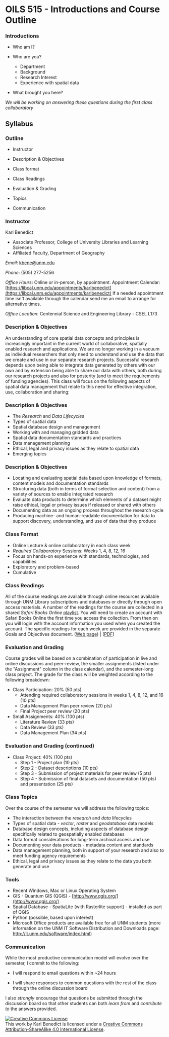 # OILS 515 - Introductions and Course Outline #

### Introductions ###

* Who am I?

* Who are you?
	* Department
	* Background
	* Research Interest
	* Experience with spatial data

* What brought you here?

*We will be working on answering these questions during the first class collaboratory*

## Syllabus ##

### Outline ###

* Instructor

* Description & Objectives

* Class format

* Class Readings

* Evaluation & Grading

* Topics

* Communication

### Instructor ###

Karl Benedict
 
* Associate Professor, College of University Libraries and Learning Sciences
* Affiliated Faculty, Department of Geography
 
*Email*: [kbene@unm.edu](mailto:kbene@unm.edu)

*Phone*: (505) 277-5256

*Office Hours*: Online or in-person, by appointment.  Appointment Calendar: [https://libcal.unm.edu/appointments/karlbenedict](https://libcal.unm.edu/appointments/karlbenedict)  If a needed appointment time isn't available through the calendar send me an email to arrange for alternative times.

*Office Location*: Centennial Science and Engineering Library - CSEL L173


### Description & Objectives ###

An understanding of core spatial data concepts and principles is increasingly important in the current world of collaborative, spatially enabled research and applications. We are no longer working in a vacuum as individual researchers that only need to understand and use the data that we create and use in our separate research projects. Successful research depends upon being able to integrate data generated by others with our own and by extension being able to share our data with others, both during our research projects and also for posterity (and to meet the requirements of funding agencies). This class will focus on the following aspects of spatial data management that relate to this need for effective integration, use, collaboration and sharing:

### Description & Objectives ###

* The _Research_ and _Data Lifecycles_
* Types of spatial data
* Spatial database design and management
* Working with and managing gridded data
* Spatial data documentation standards and practices
* Data management planning 
* Ethical, legal and privacy issues as they relate to spatial data
* Emerging topics

### Description & Objectives ###

* Locating and evaluating spatial data based upon knowledge of formats, content models and documentation standards
* Structuring data (both in terms of format selection and content) from a variety of sources to enable integrated research 
* Evaluate data products to determine which elements of a dataset might raise ethical, legal or privacy issues if released or shared with others
* Documenting data as an ongoing process throughout the research cycle
* Producing machine- and human-readable documentation for data to support discovery, understanding, and use of data that they produce


### Class Format ###

* Online Lecture & online collaboratory in each class week
* *Required Collaboratory* Sessions: Weeks 1, 4, 8, 12, 16
* Focus on hands-on experience with standards, technologies, and capabilities
* Exploratory and problem-based
* Cumulative

### Class Readings ###

All of the course readings are available through online resources available through UNM Library subscriptions and databases or directly through open access materials. A number of the readings for the course are collected in a shared *Safari Books Online* [playlist](https://learning.oreilly.com/playlists/96eb9098-8389-4d2a-959d-2064e0114b6b). You will need to create an account with Safari Books Online the first time you access the collection. From then on you will login with the account information you used when you created the account. The specific readings for each week are provided in the separate Goals and Objectives document. ([Web page](http://karlbenedict.com/OILS515/goalsAndObjectives/goalsAndObjectives.html)) | ([PDF](http://karlbenedict.com/OILS515/goalsAndObjectives/goalsAndObjectives.pdf))


### Evaluation and Grading ###

Course grades will be based on a combination of participation in live and online discussions and peer-review, the smaller assignments (listed under the "Assignment" column in the class calendar), and the semester-long class project. The grade for the class will be weighted according to the following breakdown:

* Class Participation: 20% (50 pts)
	* Attending required collaboratory sessions in weeks 1, 4, 8, 12, and 16 (10 pts)
	* Data Management Plan peer review (20 pts)
	* Final Project peer review (20 pts)
* Small Assignments: 40% (100 pts)
	* Literature Review (33 pts)
	* Data Review (33 pts)
	* Data Management Plan (34 pts)

### Evaluation and Grading (continued) ###


* Class Project: 40% (100 pts)
	* Step 1 - Project plan (10 pts)
	* Step 2 - Dataset descriptions (10 pts)
	* Step 3 - Submission of project materials for peer review (5 pts)
	* Step 4 - Submission of final datasets and documentation (50 pts) and presentation (25 pts)


### Class Topics ###

Over the course of the semester we will address the following topics:

* The interaction between the *research* and *data* lifecycles
* Types of spatial data - *vector*, *raster* and *geodatabase* data models
* Database design concepts, including aspects of database design specifically related to geospatially enabled databases
* Data format considerations for long-term archival access and use
* Documenting your data products - metadata content and standards
* Data management planning, both in support of your research and also to meet funding agency requirements
* Ethical, legal and privacy issues as they relate to the data you both generate and use

### Tools ###

* Recent Windows, Mac or Linux Operating System
* GIS - Quantum GIS (QGIS) - [http://www.qgis.org/](http://www.qgis.org/)
* Spatial Database - SpatiaLite (with Rasterlite support) - installed as part of QGIS
* Python (possible, based upon interest)
* Microsoft Office products are available free for all UNM students (more information on the UNM IT Software Distribution and Downloads page: http://it.unm.edu/software/index.html)


### Communication ###

While the most productive communication model will evolve over the semester, I commit to the following:

* I will respond to email questions within ~24 hours

* I will share responses to common questions with the rest of the class through the online discussion board

I also *strongly* encourage that questions be submitted through the discussion board so that other students can both *learn from* and *contribute to* the answers provided. 


<div class="license"><a rel="license" href="http://creativecommons.org/licenses/by-sa/4.0/"><img alt="Creative Commons License" style="border-width:0" src="http://i.creativecommons.org/l/by-sa/4.0/88x31.png" /></a><br />This work by <span xmlns:cc="http://creativecommons.org/ns#" property="cc:attributionName">Karl Benedict</span> is licensed under a <a rel="license" href="http://creativecommons.org/licenses/by-sa/4.0/">Creative Commons Attribution-ShareAlike 4.0 International License</a>.</div>